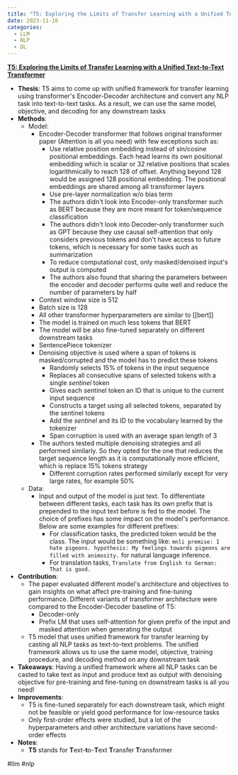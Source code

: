 ```yaml
---
title: "T5: Exploring the Limits of Transfer Learning with a Unified Text-to-Text Transformer"
date: 2023-11-16
categories:
  - LLM
  - NLP
  - DL
---
```


**[T5: Exploring the Limits of Transfer Learning with a Unified Text-to-Text Transformer](https://arxiv.org/abs/1910.10683)**

- **Thesis**: T5 aims to come up with unified framework for transfer learning
  using transformer's Encoder-Decoder architecture and convert any NLP task into
  text-to-text tasks. As a result, we can use the same model, objective, and
  decoding for any downstream tasks
- **Methods**:
  - Model:
    - Encoder-Decoder transformer that follows original transformer paper
      (Attention is all you need) with few exceptions such as:
      - Use relative position embedding instead of sin/cosine positional
        embeddings. Each head learns its own positional embedding which is
        scalar or 32 relative positions that scales logarithmically to reach 128
        of offset. Anything beyond 128 would be assigned 128 positional
        embedding. The positional embeddings are shared among all transformer
        layers
      - Use pre-layer normalization w/o bias term
      - The authors didn't look into Encoder-only transformer such as BERT
        because they are more meant for token/sequence classification
      - The authors didn't look into Decoder-only transformer such as GPT
        because they use causal self-attention that only considers previous
        tokens and don't have access to future tokens, which is necessary for
        some tasks such as summarization
      - To reduce computational cost, only masked/denoised input's output is
        computed
      - The authors also found that sharing the parameters between the encoder
        and decoder performs quite well and reduce the number of parameters by
        half
    - Context window size is 512
    - Batch size is 128
    - All other transformer hyperparameters are similar to [[bert]]
    - The model is trained on much less tokens that BERT
    - The model will be also fine-tuned separately on different downstream
      tasks
    - SentencePiece tokenizer
    - Denoising objective is used where a span of tokens is masked/corrupted
      and the model has to predict these tokens
      - Randomly selects 15% of tokens in the input sequence
      - Replaces all consecutive spans of selected tokens with a single _sentinel_ token
      - Gives each sentinel token an ID that is unique to the current input sequence
      - Constructs a target using all selected tokens, separated by the sentinel tokens
      - Add the _sentinel_ and its ID to the vocabulary learned by the tokenizer
      - Span corruption is used with an average span length of 3
    - The authors tested multiple denoising strategies and all performed
      similarly. So they opted for the one that reduces the target sequence
      length as it is computationally more efficient, which is replace $15\%$ tokens strategy
      - Different corruption rates performed similarly except for very large
        rates, for example $50\%$
  - Data:
    - Input and output of the model is just text. To differentiate between
      different tasks, each task has its own prefix that is prepended to the
      input text before is fed to the model. The choice of prefixes has some
      impact on the model's performance. Below are some examples for different
      prefixes:
      - For classification tasks, the predicted token would be the class. The
        input would be something like:
        `mnli premise: I hate pigeons. hypothesis: My feelings towards pigeons are filled with animosity.`
        for natural language inference.
      - For translation tasks, `Translate from English to German: That is good.`
- **Contribution**:
  - The paper evaluated different model's architecture and objectives to gain
    insights on what affect pre-training and fine-tuning performance. Different
    variants of transformer architecture were compared to the Encoder-Decoder
    baseline of T5:
    - Decoder-only
    - Prefix LM that uses self-attention for given prefix of the input and masked attention
      when generating the output
  - T5 model that uses unified framework for transfer learning by casting all
    NLP tasks as text-to-text problems. The unified framework allows us to use
    the same model, objective, training procedure, and decoding method on any
    downstream task
- **Takeaways**: Having a unified framework where all NLP tasks can be casted to take
  text as input and produce text as output with denoising objective for
  pre-training and fine-tuning on downstream tasks is all you need!
- **Improvements**:
  - T5 is fine-tuned separately for each downstream task, which might not be
    feasible or yield good performance for low-resource tasks
  - Only first-order effects were studied, but a lot of the hyperparameters and
    other architecture variations have second-order effects
- **Notes**:
  - **T5** stands for **T**ext-**t**o-**T**ext **T**ransfer **T**ransformer

#llm #nlp

